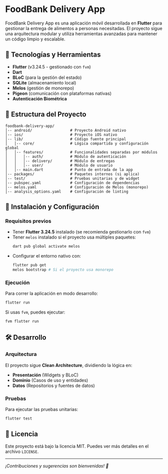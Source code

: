 # FoodBank Delivery App

FoodBank Delivery App es una aplicación móvil desarrollada en **Flutter** para gestionar la entrega de alimentos a personas necesitadas. El proyecto sigue una arquitectura modular y utiliza herramientas avanzadas para mantener un código limpio y escalable.

## 📌 Tecnologías y Herramientas

- **Flutter** (v3.24.5 - gestionado con `fvm`)
- **Dart**
- **BLoC** (para la gestión del estado)
- **SQLite** (almacenamiento local)
- **Melos** (gestión de monorepo)
- **Pigeon** (comunicación con plataformas nativas)
- **Autenticación Biométrica**

## 📂 Estructura del Proyecto

```
foodbank-delivery-app/
│-- android/                 # Proyecto Android nativo
│-- ios/                     # Proyecto iOS nativo
│-- lib/                     # Código fuente principal
│   │-- core/                # Lógica compartida y configuración global
│   │-- features/            # Funcionalidades separadas por módulos
│   │   │-- auth/            # Módulo de autenticación
│   │   │-- delivery/        # Módulo de entregas
│   │   │-- user/            # Módulo de usuario
│   │-- main.dart            # Punto de entrada de la app
│-- packages/                # Paquetes internos (si aplica)
│-- test/                    # Pruebas unitarias y de widget
│-- pubspec.yaml             # Configuración de dependencias
│-- melos.yaml               # Configuración de Melos (monorepo)
│-- analysis_options.yaml    # Configuración de linting
```

## 🚀 Instalación y Configuración

### Requisitos previos
- Tener **Flutter 3.24.5** instalado (se recomienda gestionarlo con `fvm`)
- Tener `melos` instalado si el proyecto usa múltiples paquetes:
  ```sh
  dart pub global activate melos
  ```
- Configurar el entorno nativo con:
  ```sh
  flutter pub get
  melos bootstrap # Si el proyecto usa monorepo
  ```

### Ejecución
Para correr la aplicación en modo desarrollo:
```sh
flutter run
```
Si usas `fvm`, puedes ejecutar:
```sh
fvm flutter run
```

## 🛠️ Desarrollo
### Arquitectura
El proyecto sigue **Clean Architecture**, dividiendo la lógica en:
- **Presentación** (Widgets y BLoC)
- **Dominio** (Casos de uso y entidades)
- **Datos** (Repositorios y fuentes de datos)

### Pruebas
Para ejecutar las pruebas unitarias:
```sh
flutter test
```

## 📜 Licencia
Este proyecto está bajo la licencia MIT. Puedes ver más detalles en el archivo `LICENSE`.

---
_¡Contribuciones y sugerencias son bienvenidas! 🎉_